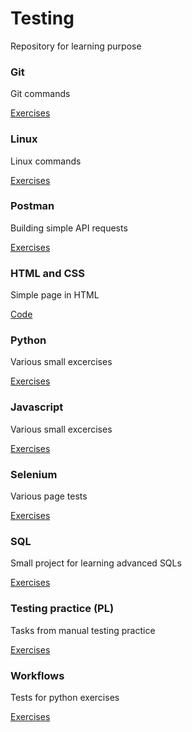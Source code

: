 # Testing
Repository for learning purpose

### Git

Git commands

[Exercises](Git/README.md)

### Linux

Linux commands

[Exercises](Linux/README.md)

### Postman

Building simple API requests

[Exercises](Postman/README.md)

### HTML and CSS

Simple page in HTML

[Code](HTML_and_CSS/README.md)

### Python

Various small excercises

[Exercises](Python/README.md)

### Javascript

Various small excercises

[Exercises](JavaScript/README.md)

### Selenium

Various page tests

[Exercises](Selenium/README.md)

### SQL

Small project for learning advanced SQLs

[Exercises](SQL/README.md)

### Testing practice (PL)

Tasks from manual testing practice 

[Exercises](Testing_practice/README.md)

### Workflows

Tests for python exercises

[Exercises](.github/workflows/test.yml)